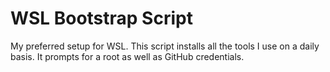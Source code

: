 # WSL Bootstrap Script

My preferred setup for WSL. This script installs all the tools I use on a daily basis. It prompts for a root as well as GitHub credentials.